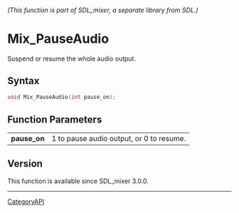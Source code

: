 ###### (This function is part of SDL_mixer, a separate library from SDL.)
# Mix_PauseAudio

Suspend or resume the whole audio output.

## Syntax

```c
void Mix_PauseAudio(int pause_on);

```

## Function Parameters

|                  |                                          |
| ---------------- | ---------------------------------------- |
| **pause_on**     | 1 to pause audio output, or 0 to resume. |

## Version

This function is available since SDL_mixer 3.0.0.

----
[CategoryAPI](CategoryAPI.md)
